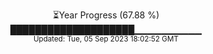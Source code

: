 <p align="center">
⏳Year Progress (67.88 %) <br>
████████████████████▁▁▁▁▁▁▁▁▁▁ <br>
<sub>Updated: Tue, 05 Sep 2023 18:02:52 GMT</sub>
</p>

